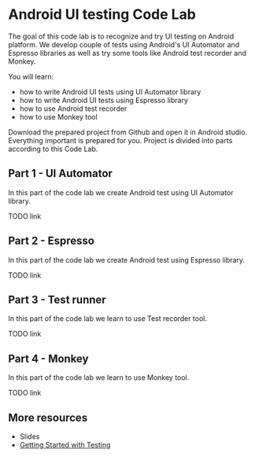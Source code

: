 # Android UI testing Code Lab

The goal of this code lab is to recognize and try UI testing on Android platform. We develop couple of tests using Android's UI Automator and Espresso libraries as well as try some tools like Android test recorder and Monkey.

You will learn:

* how to write Android UI tests using UI Automator library
* how to write Android UI tests using Espresso library
* how to use Android test recorder
* how to use Monkey tool

Download the prepared project from Github and open it in Android studio. Everything important is prepared for you. Project is divided into parts according to this Code Lab.

## Part 1 - UI Automator

In this part of the code lab we create Android test using UI Automator library.

TODO link


## Part 2 - Espresso

In this part of the code lab we create Android test using Espresso library.

TODO link

## Part 3 - Test runner

In this part of the code lab we learn to use Test recorder tool.

TODO link

## Part 4 - Monkey

In this part of the code lab we learn to use Monkey tool.

TODO link

## More resources

* Slides
* [Getting Started with Testing](https://developer.android.com/training/testing/start/index.html)
